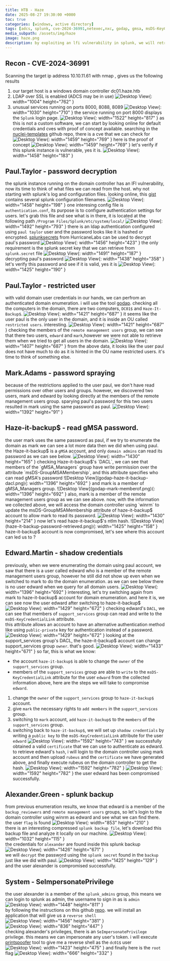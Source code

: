 ```yaml
---
title: HTB - Haze
date: 2025-08-27 19:30:00 +0000
toc: true
categories: [windows, active directory]
tags: [adcs, splunk, cve-2024-36991,netexec,nxc, godap, gmsa, msDS-KeyCredentialLink, SeImpersonatePrivilege]
media_subpath: /assets/img/haze
image: haze.png
description: by exploiting an lfi vulnerability in splunk, we will retrieve paul's encrypted password inside authentication.conf file, after decrypting the password and spraying it, we find that the user mark is using the same password as paul. the user mark has write permission over the msDS-GroupMSAMembership attribute of the haze-it-backup$ account, we will exploit this permission to read haze-it-backup$'s ntlm hash, then we will set up shadow credentials for the user edward by writing a public key to the msDS-KeyCredentialLink attribute. using the shadow credentials we will login to the domain controller and download a splunk backup zip file to our machine where we will find alexander's password. using this passwrod we can access the splunk instance as admin and deploy a revesehell there, finally we will abuse the SeImpersonatePrivilege privilege that alexander has to obtain a reverse shell as system.
---
```


## Recon - CVE-2024-36991
Scanning the target ip address 10.10.11.61 with nmap , gives us the following results
1. our target host is a windows domain controller dc01.haze.htb
2. LDAP over SSL is enabled (ADCS may be in use)
![Desktop View](DC-usual-ports.png){: width="1004" height="762" }
3. unusual services running on ports 8000, 8088, 8089
![Desktop View](DC-unusual-ports.png){: width="1030" height="710" }
the service running on port 8000 displays the `Splunk` login page.
![Desktop View](splunk-login-page.png){: width="1522" height="817" }
as this is not a custom software, we can start by looking online for default credentials and cves with proof of concept available.
searching in the <a href="https://github.com/projectdiscovery/nuclei-templates/blob/main/cves.json">nuclei-templates</a> github repo, there is a cve that we can check for
![Desktop View](cves.splunk.png){: width="1459" height="769" }
here is the proof of concept
![Desktop View](splunk-LFI-POC.png){: width="1459" height="769" }
let's verify if this splunk instance is vulnerable, yes it is.
![Desktop View](splunk-cve-verification.png){: width="1458" height="183" }
## Paul.Taylor - password decryption
the splunk instance running on the domain controller has an lFI vulnerability, now its time to think of what files we can read from the host.
why not starting with splunk's log and configuration files. looking online, this <a href="https://gist.github.com/luckylittle/fa882d0c2d5fbec3aa8b83618a64389e">gist</a> contains several splunk configuration filenames.
![Desktop View](splunk-gist-config-files.png){: width="1458" height="198" }
one interesing config file is `authentication.conf`, its purpose is to configure authentication settings for users. let's grab this file and 
see what is in there, it is located at the following path `/Program Files/Splunk/etc/system/local/`
![Desktop View](authentication-conf.png){: width="1492" height="793" }
there is an ldap authentication configured using `paul taylor` user and the password looks like it is hashed or encrypted.
<a href="https://github.com/HurricaneLabs/splunksecrets">splunksecrets</a> from HurricaneLabs can be used to decrypt paul's password
![Desktop View](splunksecret-tool.png){: width="1456" height="423" }
the only requirement is the splunk secret key that we can retrieve from `splunk.secret` file
![Desktop View](splunk.secret.png){: width="1491" height="187" }
decrypting paul's password
![Desktop View](splunksecrets-decrypt-paul.png){: width="1438" height="358" }
let's verify this password and see if it is valid, yes it is
![Desktop View](nxc-validate-paul-creds.png){: width="1425" height="190" }
## Paul.Taylor - restricted user
with valid domain user credentials in our hands, we can perfrom an authenticated domain enumeration. i will use the tool <a href="https://github.com/Macmod/godap">godap</a>.
checking all the computers in the domain, there are two computers, `DC01$` and `Haze-It-Backup$`.
![Desktop View](godp-paul-all-computers.png){: width="1421" height="687" }
it seems like the user paul is the only user in the domain, and it is inside an OU called `restricted users`. interesting.
![Desktop View](godp-paul-all-users.png){: width="1421" height="687" }
checking the members of the `remote management users` group, we can see that there two users, `edward` and `mark`,however 
we were not able to retrieve them when we tried to get all users in the domain.
![Desktop View](godp-paul-rmu-group.png){: width="1407" height="687" }
from the above data, it looks like the user paul does not have much to do as it is hinted in the OU name restricted users.
it's time to think of something else.
## Mark.Adams - password spraying
because of the restrictions applied to the user paul, we don't have read permissions over other users and groups. 
however, we discovered two users, mark and edward by looking directly at the members of the remote management users group. 
sparying paul's password for this two users resulted in mark using the same password as paul.
![Desktop View](password-spray.png){: width="1392" height="91" }
## Haze-it-backup$ - read gMSA password.
the user mark uses the same password as paul, if we try to enumerate the domain as mark we can see a lot more data then we did when using paul.
the Haze-it-backup$ is a `gMSA` account, and only `domain admins` can read its password as we can see below.
![Desktop View](who-can-read-gmsa-before.png){: width="1430" height="165" }
checking Haze-it-backup$'s `DACL`, we can see that members of the `gMSA_Managers` group have write permission over the 
attribute `msDS-GroupMSAMembership`, and this attribute specifies who can read gMSA's password
![Desktop View](godap-haze-it-backup-dacl.png){: width="1396" height="692" }
and mark is a member of gMSA_Managers group.
![Desktop View](godap-mark-memberof.png){: width="1396" height="692" }
also, mark is a member of the remote management users group as we can see above.	
now, with the information we collected above, we will access the domain controller using `winrm` to update the 
msDS-GroupMSAMembership attribute of haze-it-backup$ account to allow mark to read its password.
![Desktop View](connecting-with-evil-winrm-to-make-marl-able-to-read-gmsa.png){: width="1430" height="214" }
now let's read haze-it-backup$'s ntlm hash.
![Desktop View](haze-it-backup-password-retrieved.png){: width="1425" height="158" }
haze-it-backup$ account is now compromised, let's see where this account can led us to ?
## Edward.Martin - shadow credentials
previously, when we were enumerating the domain using paul account, we saw that there is a user called edward who is a member
of the remote management users group, however he still did not show up even when we switched to mark to do the domain 
enumeration. as we can see below there is no user edward when we query for all domain users.
![Desktop View](godap-mark-memberof.png){: width="1396" height="692" }
interesting, let's try switching again from mark to haze-it-backup$ account for domain enumeration.	
and here it is, we can see now the user edward after switching to haze-it-backup$	
![Desktop View](godap-edward-martin-user-appears-when-login-as-gmsa-account.png){: width="1429" height="672" }
checking edward's `DACL`, we can see that members of `support_services` group can read and write to the `msDS-KeyCredentialLink` attribute.		
this attribute allows an account to have an alternative authentication method like using `public-private` key for authentication instead of a password.
![Desktop View](godap-edward.martin-dacl-list.png){: width="1429" height="672" }
looking at the support_services group's DACL, the haze-it-backup$ account can change support_services group `owner`. that's good.
![Desktop View](godap-support_services_group-dacl-list.png){: width="1433" height="671" }
so far, this is what we know:
* the account `haze-it-backup$` is able to change the `owner` of the `support_services` group.
* members of the `support_services` group are able to `write` to the `msDS-KeyCredentialLink` attribute for the user `edward`
from the collected information above, here are the steps we will take to compromise `edward`.
1. change the `owner` of the `support_services` group to `haze-it-backup$` account.
2. give `mark` the necessary rights to `add members` in the `support_services` group.
3. switching to `mark` account, `add` `haze-it-backup$` to the `members` of the `support_services` group.
4. switching back to `haze-it-backup$`, we will set up `shadow credentials` by writing a `public key` to the `msDS-KeyCredentialLink` attribute for the user `edward`
![Desktop View](setting-up-the-shadow-credentials-for-edward.png){: width="1592" height="743" }
we successfully obtained a valid `certificate` that we can use to authenticate as edward.
to retrieve edward's `hash`, i will login to the domain controller using mark account and then upload `rubeus` and the `certificate` 
we have generated above, and finally execute rubeus on the domain controller to get the hash.
![Desktop View](getting-edwards-hash-1.png){: width="1592" height="782" }
![Desktop View](getting-edwards-hash-2.png){: width="1592" height="782" }
the user edward has been compromised successfully.
## Alexander.Green - splunk backup
from previous enumeration results, we know that edward is a member of the `backup_reviewers` and `remote management users`
groups, so let's login to the domain controller using winrm as edward and see what we can find there.
the user `flag` is found
![Desktop View](user-flag.png){: width="853" height="210" }			
there is an interesting compressed `splunk backup file`, let's download this backup file and analyze it locally on our machine.
![Desktop View](splunk-backup-file-location.png){: width="1032" height="115" }	
the credentials for `alexander` are found inside this splunk backup	
![Desktop View](alexander-creds-found-in-the-backup.png){: width="1426" height="671" }		
we will `decrypt` the password using the `splunk secret` found in the `backup` just like we did with paul.
![Desktop View](decrypting-alexander-password.png){: width="1425" height="129" }
and the user alexander is compromised successfully.
## System - SeImpersonatePrivilege	
the user alexander is a member of the `splunk_admins` group, this means we can login to splunk as admin, the username to sign in as is `admin`		
![Desktop View](splunk-login-as-admin.png){: width="1448" height="811" }			
by following the instructions on this github <a href="https://github.com/0xjpuff/reverse_shell_splunk">repo</a>. we will install an application that will give us a `reverse shell`		
![Desktop View](splunk-reverse-shell.png){: width="1456" height="381" }				
![Desktop View](uploading-splunk-reverse-shell.png){: width="836" height="447" }			
checking alexander's privileges, there is an `SeImpersonatePrivilege` privilege. this means we can impersonate any user's token.
i will execute <a href="https://github.com/itm4n/PrintSpoofer">printspoofer</a> tool to give me a reverse shell as the `dc01$` user
![Desktop View](printspoofer-LPE.png){: width="1423" height="475" }	
and finally here is the `root` flag
![Desktop View](root-flag.png){: width="666" height="332" }




















